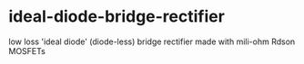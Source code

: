 # ideal-diode-bridge-rectifier
low loss 'ideal diode' (diode-less) bridge rectifier made with mili-ohm Rdson MOSFETs
